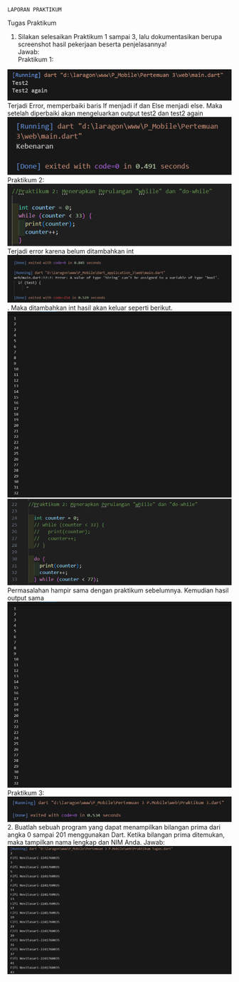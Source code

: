                                                                         LAPORAN PRAKTIKUM

Tugas Praktikum
1. Silakan selesaikan Praktikum 1 sampai 3, lalu dokumentasikan berupa screenshot hasil pekerjaan beserta penjelasannya!  
Jawab:  
Praktikum 1:  
<img src = "Praktikum1.png" >  
Terjadi Error, memperbaiki baris If menjadi if dan Else menjadi else. Maka setelah diperbaiki akan mengeluarkan output test2 dan test2 again  
<img src = "Praktikum1.2.png" >  
Praktikum 2:   
<img src = "KodePraktikum2.png" >  
Terjadi error karena belum ditambahkan int  
<img src = "Praktikum2.png" >.  
Maka ditambahkan int hasil akan keluar seperti berikut.   
<img src = "Praktikum2.1.png" >  
<img src = "KodePraktikum2.3.png" >  
Permasalahan hampir sama dengan praktikum sebelumnya. Kemudian hasil output sama  
<img src = "Praktikum2.1.png" >  
Praktikum 3:  
<img src = "Praktikum3.png" > 
2. Buatlah sebuah program yang dapat menampilkan bilangan prima dari angka 0 sampai 201 menggunakan Dart. Ketika bilangan prima ditemukan, maka tampilkan nama lengkap dan NIM Anda.  
Jawab:  
<img src = "TugasPraktikum.png" >
